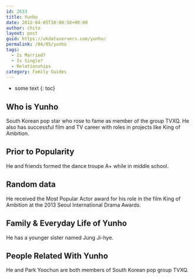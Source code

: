 ```yaml
---
id: 2633
title: Yunho
date: 2012-04-05T20:00:58+00:00
author: chito
layout: post
guid: https://ukdataservers.com/yunho/
permalink: /04/05/yunho
tags:
  - Is Married?
  - Is Single?
  - Relationships
category: Family Guides
---
```


* some text
{: toc}
          
          
## Who is  Yunho
                  
                  
                  
South Korean pop star who rose to fame as member of the group TVXQ. He also has successful film and TV career with roles in projects like King of Ambition.
                  
                
                
                
## Prior to Popularity 
                  
                  
                  
He and friends formed the dance troupe A+ while in middle school.
                  
                
                
                
## Random data 
                  
                  
                  
He received the Most Popular Actor award for his role in the film King of Ambition at the 2013 Seoul International Drama Awards.
                  
                
                
                
## Family & Everyday Life of Yunho
                  
                  
                  
He has a younger sister named Jung Ji-hye.
                  
                
                
                
## People Related With  Yunho
                  
                  
                  
He and Park Yoochun are both members of South Korean pop group TVXQ.
                  
                
              
            
          
          
          
    
    
  
